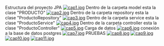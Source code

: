 Estructura del proyecto JPA
[![cap1.jpg](https://i.postimg.cc/PJ6XgtkW/cap1.jpg)](https://postimg.cc/JHkCJC00)
Dentro de la carpeta model esta la clase "PRODUCTO"
[![cap2.jpg](https://i.postimg.cc/bw1xjMsG/cap2.jpg)](https://postimg.cc/xXTJv6GY)
Dentro de la carpeta repository esta la clase "ProductoRepository"
[![cap3.jpg](https://i.postimg.cc/TPwHYfm7/cap3.jpg)](https://postimg.cc/XrRgsMsd)
Dentro de la carpeta service esta la clase "ProductoService"
[![cap4.jpg](https://i.postimg.cc/MK1Gd8nF/cap4.jpg)](https://postimg.cc/1f5P32cG)
Dentro de la carpeta controller esta la clase "ProductoController"
[![cap5.jpg](https://i.postimg.cc/HLw4gNvZ/cap5.jpg)](https://postimg.cc/jWjJ6MbP)
Carga de datos
[![cap6.jpg](https://i.postimg.cc/zD7bTgcc/cap6.jpg)](https://postimg.cc/V5Sk8d1q)
conexión a la base de datos postgres
[![cap7.jpg](https://i.postimg.cc/y8H856tZ/cap7.jpg)](https://postimg.cc/Mv9wfwW6)
PRUEBAS
[![cap8.jpg](https://i.postimg.cc/xjv750v7/cap8.jpg)](https://postimg.cc/jCjZdYkQ)
[![cap9.jpg](https://i.postimg.cc/mgj1yFkD/cap9.jpg)](https://postimg.cc/fV3bwyxn)
[![cap10.jpg](https://i.postimg.cc/gky3gHKy/cap10.jpg)](https://postimg.cc/ZCR9R320)
[![cap11.jpg](https://i.postimg.cc/FR5h73Jz/cap11.jpg)](https://postimg.cc/1gHkdgB1)
